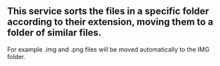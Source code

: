 ## This service sorts the files in a specific folder according to their extension, moving them to a folder of similar files.
For example .img and .png files will be moved automatically to the IMG folder.
